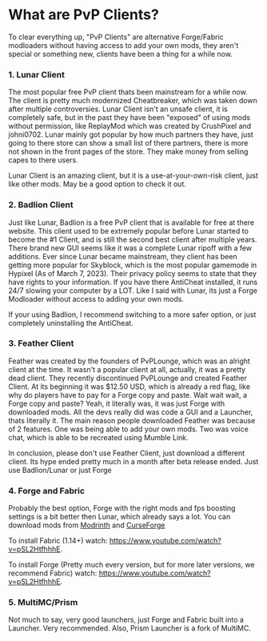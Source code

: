 # What are PvP Clients?
To clear everything up, "PvP Clients" are alternative Forge/Fabric modloaders without having access to add your own mods, they aren't special or something new, clients have been a thing for a while now. 

### 1. Lunar Client
The most popular free PvP client thats been mainstream for a while now. The client is pretty much modernized Cheatbreaker, which was taken down after multiple controversies. Lunar Client isn't an unsafe client, it is completely safe, but in the past they have been "exposed" of using mods without permission, like ReplayMod which was created by CrushPixel and johni0702. Lunar mainly got popular by how much partners they have, just going to there store can show a small list of there partners, there is more not shown in the front pages of the store. They make money from selling capes to there users.

Lunar Client is an amazing client, but it is a use-at-your-own-risk client, just like other mods. May be a good option to check it out.

### 2. Badlion Client
Just like Lunar, Badlion is a free PvP client that is available for free at there website. This client used to be extremely popular before Lunar started to become the #1 Client, and is still the second best client after multiple years. There brand new GUI seems like it was a complete Lunar ripoff with a few additions. Ever since Lunar became mainstream, they client has been getting more popular for Skyblock, which is the most popular gamemode in Hypixel (As of March 7, 2023). Their privacy policy seems to state that they have rights to your information. If you have there AntiCheat installed, it runs 24/7 slowing your computer by a LOT. Like I said with Lunar, its just a Forge Modloader without access to adding your own mods.

If your using Badlion, I recommend switching to a more safer option, or just completely uninstalling the AntiCheat.

### 3. Feather Client
Feather was created by the founders of PvPLounge, which was an alright client at the time. It wasn't a popular client at all, actually, it was a pretty dead client. They recently discontinued PvPLounge and created Feather Client. At its beginning it was $12.50 USD, which is already a red flag, like why do players have to pay for a Forge copy and paste. Wait wait wait, a Forge copy and paste? Yeah, it literally was, it was just Forge with downloaded mods. All the devs really did was code a GUI and a Launcher, thats literally it. The main reason people downloaded Feather was because of 2 features. One was being able to add your own mods. Two was voice chat, which is able to be recreated using Mumble Link.

In conclusion, please don't use Feather Client, just download a different client. Its hype ended pretty much in a month after beta release ended. Just use Badlion/Lunar or just Forge

### 4. Forge and Fabric
Probably the best option, Forge with the right mods and fps boosting settings is a bit better then Lunar, which already says a lot. You can download mods from [Modrinth](https://modrinth.com) and [CurseForge](https://beta.curseforge.com/minecraft)

To install Fabric (1.14+) watch: https://www.youtube.com/watch?v=pSL2HtfhhhE.

To install Forge (Pretty much every version, but for more later versions, we recommend Fabric) watch: https://www.youtube.com/watch?v=pSL2HtfhhhE.

### 5. MultiMC/Prism
Not much to say, very good launchers, just Forge and Fabric built into a Launcher. Very recommended. Also, Prism Launcher is a fork of MultiMC.
